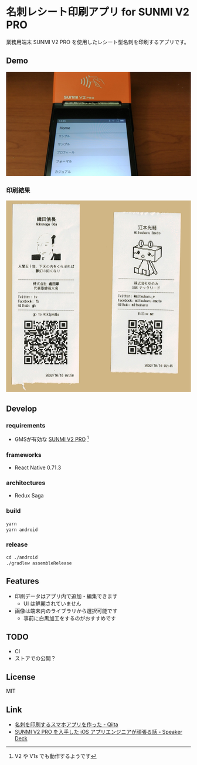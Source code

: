 名刺レシート印刷アプリ for SUNMI V2 PRO
==

業務用端末 SUNMI V2 PRO を使用したレシート型名刺を印刷するアプリです。

## Demo

[![動作デモ動画](README_Images/thumbnail.png)](https://www.youtube.com/watch?v=s9HNWSZ2Gbo)


### 印刷結果

![印刷結果](README_Images/receipts.png)

## Develop

### requirements

- GMSが有効な [SUNMI V2 PRO](https://www.sunmi.com/ja/v2-pro/) [^requirements-others]

[^requirements-others]: V2 や V1s でも動作するようです

### frameworks

- React Native 0.71.3

### architectures

- Redux Saga

### build

```shell
yarn
yarn android
```

### release

```shell
cd ./android
./gradlew assembleRelease
```

## Features

- 印刷データはアプリ内で追加・編集できます
  - UI は鮮麗されていません
- 画像は端末内のライブラリから選択可能です
  - 事前に白黒加工をするのがおすすめです
 
## TODO

- CI
- ストアでの公開？

## License

MIT

## Link

- [名刺を印刷するスマホアプリを作った \- Qiita](https://qiita.com/mitsuharu_e/items/2aeb060c6934e763b6c0)
- [SUNMI V2 PRO を入手した iOS アプリエンジニアが頑張る話 \- Speaker Deck](https://speakerdeck.com/mitsuharu/kyotolt-20221209)
